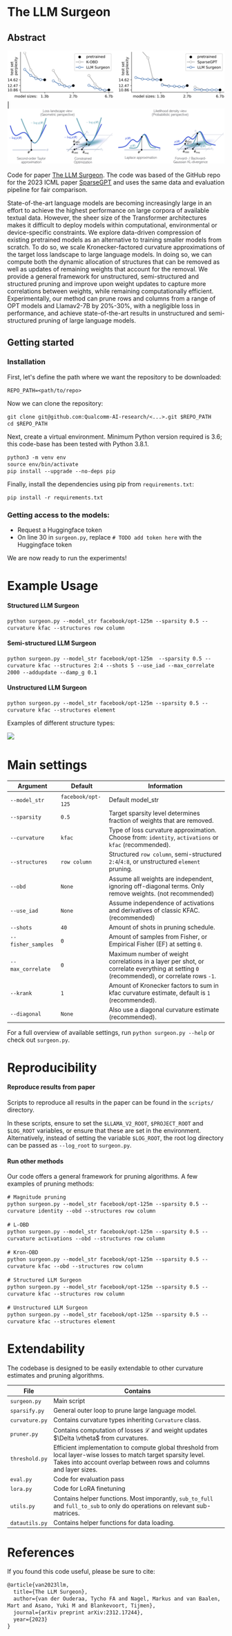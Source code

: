 # The LLM Surgeon

## Abstract


![](plots/ad1.png) | ![](plots/ad_geometric_probabilistic.png)



Code for paper [The LLM Surgeon](https://arxiv.org/abs/2312.17244).
The code was based of the GitHub repo for the 2023 ICML paper [SparseGPT](https://github.com/IST-DASLab/sparsegpt) and uses the same data and evaluation pipeline for fair comparison.


State-of-the-art language models are becoming increasingly large in an effort to achieve the highest performance on large corpora of available textual data. However, the sheer size of the Transformer architectures makes it difficult to deploy models within computational, environmental or device-specific constraints. We explore data-driven compression of existing pretrained models as an alternative to training smaller models from scratch. To do so, we scale Kronecker-factored curvature approximations of the target loss landscape to large language models. In doing so, we can compute both the dynamic allocation of structures that can be removed as well as updates of remaining weights that account for the removal. We provide a general framework for unstructured, semi-structured and structured pruning and improve upon weight updates to capture more correlations between weights, while remaining computationally efficient. Experimentally, our method can prune rows and columns from a range of OPT models and Llamav2-7B by 20%-30%, with a negligible loss in performance, and achieve state-of-the-art results in unstructured and semi-structured pruning of large language models.


## Getting started

### Installation
  First, let's define the path where we want the repository to be downloaded:
  ```
  REPO_PATH=<path/to/repo>
  ```
  Now we can clone the repository:
 ```
 git clone git@github.com:Qualcomm-AI-research/<...>.git $REPO_PATH
 cd $REPO_PATH
 ```
 Next, create a virtual environment. Minimum Python version required is 3.6; this code-base has been tested with Python 3.8.1.
 ```
 python3 -m venv env
 source env/bin/activate
 pip install --upgrade --no-deps pip
 ```
 Finally, install the dependencies using pip from `requirements.txt`:
 ```
 pip install -r requirements.txt
 ```

### Getting access to the models:
- Request a Huggingface token
- On line 30 in `surgeon.py`, replace `# TODO add token here` with the Huggingface token

We are now ready to run the experiments!

# Example Usage

#### Structured LLM Surgeon
```
python surgeon.py --model_str facebook/opt-125m --sparsity 0.5 --curvature kfac --structures row column
```

#### Semi-structured LLM Surgeon
```
python surgeon.py --model_str facebook/opt-125m  --sparsity 0.5 --curvature kfac --structures 2:4 --shots 5 --use_iad --max_correlate 2000 --addupdate --damp_g 0.1
```

#### Unstructured LLM Surgeon
```
python surgeon.py --model_str facebook/opt-125m --sparsity 0.5 --curvature kfac --structures element
```

Examples of different structure types:

![](plots/pruning_types.png)


# Main settings

| Argument | Default | Information
| ------ | ------ | ------
| `--model_str` | `facebook/opt-125` | Default model_str
| `--sparsity` | `0.5` | Target sparsity level determines fraction of weights that are removed.
| `--curvature` | `kfac` | Type of loss curvature approximation. Choose from: `identity`, `activations` or `kfac` (recommended).
| `--structures` | `row column` | Structured `row column`, semi-structured `2:4`/`4:8`, or unstructured `element` pruning.
| `--obd` | `None` | Assume all weights are independent, ignoring off-diagonal terms. Only remove weights. (not recommended)
| `--use_iad` | `None` | Assume independence of activations and derivatives of classic KFAC. (recommended)
| `--shots` | `40` | Amount of shots in pruning schedule.
| `--fisher_samples` | `0` | Amount of samples from Fisher, or Empirical Fisher (EF) at setting `0`.
| `--max_correlate` | `0` | Maximum number of weight correlations in a layer per shot, or correlate everything at setting `0` (recommended), or correlate rows `-1`.
| `--krank` | `1` | Amount of Kronecker factors to sum in kfac curvature estimate, default is `1` (recommended).
| `--diagonal` | `None` | Also use a diagonal curvature estimate (recommended).


For a full overview of available settings, run `python surgeon.py --help` or check out `surgeon.py`.

# Reproducibility

#### Reproduce results from paper
Scripts to reproduce all results in the paper can be found in the `scripts/` directory.

In these scripts, ensure to set the `$LLAMA_V2_ROOT`, `$PROJECT_ROOT` and `$LOG_ROOT` variables, or ensure that these are set in the environment.
Alternatively, instead of setting the variable `$LOG_ROOT`, the root log directory can be passed as `--log_root` to `surgeon.py`.

#### Run other methods

Our code offers a general framework for pruning algorithms. A few examples of pruning methods:

```
# Magnitude pruning
python surgeon.py --model_str facebook/opt-125m --sparsity 0.5 --curvature identity --obd --structures row column

# L-OBD
python surgeon.py --model_str facebook/opt-125m --sparsity 0.5 --curvature activations --obd --structures row column

# Kron-OBD
python surgeon.py --model_str facebook/opt-125m --sparsity 0.5 --curvature kfac --obd --structures row column

# Structured LLM Surgeon
python surgeon.py --model_str facebook/opt-125m --sparsity 0.5 --curvature kfac --structures row column

# Unstructured LLM Surgeon
python surgeon.py --model_str facebook/opt-125m --sparsity 0.5 --curvature kfac --structures element
```

# Extendability

The codebase is designed to be easily extendable to other curvature estimates and pruning algorithms.

| File | Contains |
| ------ | ------ |
| `surgeon.py` | Main script |
| `sparsify.py` | General outer loop to prune large language model. |
| `curvature.py` | Contains curvature types inheriting `Curvature` class. |
| `pruner.py` | Contains computation of losses $\mathcal{L}$ and weight updates $\Delta \vtheta$ from curvatures. |
| `threshold.py` | Efficient implementation to compute global threshold from local layer-wise losses to match target sparsity level. Takes into account overlap between rows and columns and layer sizes. |
| `eval.py` | Code for evaluation pass |
| `lora.py` | Code for LoRA finetuning |
| `utils.py` | Contains helper functions. Most imporantly, `sub_to_full` and `full_to_sub` to only do operations on relevant sub-matrices. |
| `datautils.py` | Contains helper functions for data loading. |


# References

If you found this code useful, please be sure to cite:

```
@article{van2023llm,
  title={The LLM Surgeon},
  author={van der Ouderaa, Tycho FA and Nagel, Markus and van Baalen, Mart and Asano, Yuki M and Blankevoort, Tijmen},
  journal={arXiv preprint arXiv:2312.17244},
  year={2023}
}
```

